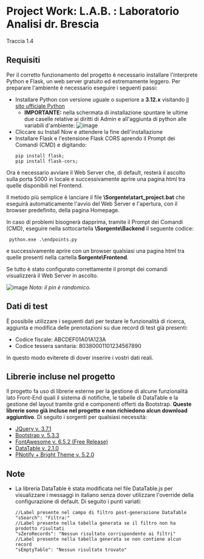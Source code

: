 # Project Work: L.A.B. : Laboratorio Analisi dr. Brescia
Traccia 1.4

## Requisiti
Per il corretto funzionamento del progetto è necessario installare l'interprete Python e Flask, un web server gratuito ed estremamente leggero.
Per preparare l'ambiente è necessario eseguire i seguenti passi:
- Installare Python con versione uguale o superiore a **3.12.x** visitando [il sito ufficiale Python](https://www.python.org/downloads/)
  - **IMPORTANTE:** nella schermata di installazione spuntare le ultime due caselle relative ai diritti di Admin e all'aggiunta di python alle variabili d'ambiente:
    ![image](https://github.com/user-attachments/assets/a9d2dffe-e18b-43fb-8470-a2ad0428121f)
- Cliccare su Install Now e attendere la fine dell'installazione
- Installare Flask e l'estensione Flask CORS aprendo il Prompt dei Comandi (CMD) e digitando:
  ```
  pip install flask;
  pip install flask-cors;
  ```

Ora è necessario avviare il Web Server che, di default, resterà il ascolto sulla porta 5000 in locale e successivamente aprire una pagina html tra quelle disponibili nel Frontend.

Il metodo più semplice è lanciare il file **\Sorgente\start_project.bat** che eseguirà automaticamente l'avvio del Web Server e l'apertura, con il browser predefinito, della pagina Homepage.

In caso di problemi bisognerà dapprima, tramite il Prompt dei Comandi (CMD), eseguire nella sottocartella **\Sorgente\Backend** il seguente codice:
 ```
  python.exe .\endpoints.py
 ```
e successivamente aprire con un browser qualsiasi una pagina html tra quelle presenti nella cartella **Sorgente\Frontend**.

Se tutto è stato configurato correttamente il prompt dei comandi visualizzerà il Web Server in ascolto.

![image](https://github.com/user-attachments/assets/9d731b6c-5e67-45ef-a3eb-60d878242cf3)
*Nota: il pin è randomico.*

## Dati di test
È possibile utilizzare i seguenti dati per testare le funzionalità di ricerca, aggiunta e modifica delle prenotazioni su due record di test già presenti:
- Codice fiscale: ABCDEF01A01A123A
- Codice tessera sanitaria: 80380001101234567890

In questo modo eviterete di dover inserire i vostri dati reali.

## Librerie incluse nel progetto
Il progetto fa uso di librerie esterne per la gestione di alcune funzionalità lato Front-End quali il sistema di notifiche, le tabelle di DataTable e la gestione del layout tramite grid e componenti offerti da Bootstrap.
**Queste librerie sono già incluse nel progetto e non richiedono alcun download aggiuntivo**. Di seguito i sorgenti per qualsiasi necessità:
- [JQuery v. 3.7.1](https://jquery.com/download/)
- [Bootstrap v. 5.3.3](https://getbootstrap.com/docs/5.3/getting-started/download/)
- [FontAwesome v. 6.5.2 (Free Release)](https://fontawesome.com/start)
- [DataTable v. 2.1.0](https://datatables.net/download/)
- [PNotify + Bright Theme v. 5.2.0](https://github.com/sciactive/pnotify/blob/master/README.md)

## Note
- La libreria DataTable è stata modificata nel file DataTable.js per visualizzare i messaggi in italiano senza dover utilizzare l'override della configurazione di default. Di seguito i punti variati:
  ```
  //Label presente nel campo di filtro post-generazione DataTable
  "sSearch": "Filtra:"
  //Label presente nella tabella generata se il filtro non ha prodotto risultati
  "sZeroRecords": "Nessun risultato corrispondente ai filtri"
  //Label presente nella tabella generata se non contiene alcun record
  "sEmptyTable": "Nessun risultato trovato"
  ``` 
 
